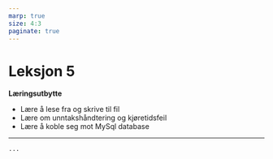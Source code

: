 ```yaml
---
marp: true
size: 4:3
paginate: true
---
```

<!-- https://marpit.marp.app/directives -->

# Leksjon 5

**Læringsutbytte**

* Lære å lese fra og skrive til fil
* Lære om unntakshåndtering og kjøretidsfeil
* Lære å koble seg mot MySql database

---


```python
...

```

